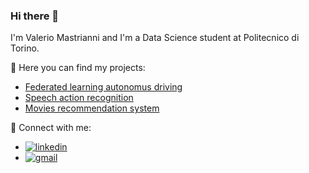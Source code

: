 ### Hi there 👋
I'm Valerio Mastrianni and I'm a Data Science student at Politecnico di Torino.

:pushpin: Here you can find my projects:
- [Federated learning autonomus driving](https://github.com/vmstr99/MLDL_Project-FL-SS)
- [Speech action recognition](https://github.com/vmstr99/action-recognition)
- [Movies recommendation system](https://github.com/vmstr99/movie-recommendation-system)

:loudspeaker: Connect with me:
- [![linkedin](https://img.shields.io/badge/LinkedIn-0077B5?style=for-the-badge&logo=linkedin&logoColor=white)](https://www.linkedin.com/in/valerio-mastrianni/)
- [![gmail](https://img.shields.io/badge/Gmail-D14836?style=for-the-badge&logo=gmail&logoColor=white)](vamastrianni@gmail.com)
<!--
**vmstr99/vmstr99** is a ✨ _special_ ✨ repository because its `README.md` (this file) appears on your GitHub profile.

Here are some ideas to get you started:

- I'm Valerio Mastrianni and I'm a Data Science student at Politecnico di Torino.
- 🌱 I’m currently learning ...
- 👯 I’m looking to collaborate on ...
- 🤔 I’m looking for help with ...
- 💬 Ask me about ...
- 📫 How to reach me: ...
- 😄 Pronouns: ...
- ⚡ Fun fact: ...
-->
